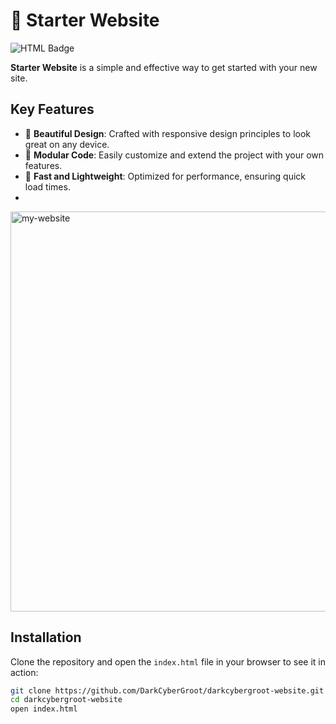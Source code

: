 # 🌟 Starter Website

![HTML Badge](https://img.shields.io/badge/Made%20with-HTML-blue)

**Starter Website** is a simple and effective way to get started with your new site.

## Key Features
- 🎨 **Beautiful Design**: Crafted with responsive design principles to look great on any device.
- 🧩 **Modular Code**: Easily customize and extend the project with your own features.
- 🚀 **Fast and Lightweight**: Optimized for performance, ensuring quick load times.
- 
<img width="640" alt="my-website" src="https://github.com/user-attachments/assets/018a63ca-5a44-4124-9cc7-dadfa3e97bd1">

## Installation
Clone the repository and open the `index.html` file in your browser to see it in action:

```bash
git clone https://github.com/DarkCyberGroot/darkcybergroot-website.git
cd darkcybergroot-website
open index.html



